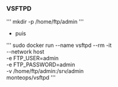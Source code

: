 ### **VSFTPD**

'''
mkdir -p /home/ftp/admin
'''
- puis

'''
sudo docker run --name vsftpd --rm -it \
  --network host \
  -e FTP_USER=admin \
  -e FTP_PASSWORD=admin \
  -v /home/ftp/admin:/srv/admin \
  monteops/vsftpd
'''

